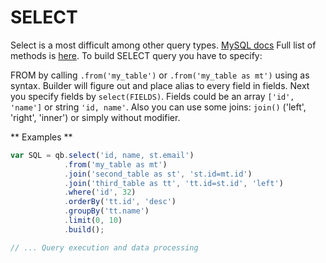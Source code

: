 # SELECT
Select is a most difficult among other query types.
[MySQL docs](http://dev.mysql.com/doc/refman/5.7/en/select.html)
Full list of methods is [here](https://github.com/niklucky/mysql-query-builder/tree/master/docs/METHODS.md).
To build SELECT query you have to specify:

FROM by calling `.from('my_table')` or `.from('my_table as mt')` using as syntax. Builder will figure out and place alias to every field in fields.
Next you specify fields by `select(FIELDS)`. Fields could be an array `['id', 'name']` or string `'id, name'`.
Also you can use some joins: ```join()``` ('left', 'right', 'inner') or simply without modifier.

** Examples **
```javascript
var SQL = qb.select('id, name, st.email')
            .from('my_table as mt')
            .join('second_table as st', 'st.id=mt.id')
            .join('third_table as tt', 'tt.id=st.id', 'left')
            .where('id', 32)
            .orderBy('tt.id', 'desc')
            .groupBy('tt.name')
            .limit(0, 10)
            .build();

// ... Query execution and data processing
```
